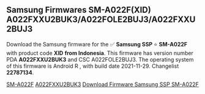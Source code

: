 <h2>Samsung Firmwares SM-A022F(XID) A022FXXU2BUK3/A022FOLE2BUJ3/A022FXXU2BUJ3</h2>
Download the Samsung firmware for the ✅ <strong>Samsung SSP </strong> ⭐ <strong>SM-A022F</strong> with product code <strong>XID</strong> <strong> from Indonesia</strong>. This firmware has version number PDA <strong>A022FXXU2BUK3</strong> and CSC A022FOLE2BUJ3. The operating system of this firmware is Android R , with build date 2021-11-29. Changelist <strong>22787134</strong>.


[SM-A022F](https://samfirm.shop/samsung/model/SM-A022F)
[A022FXXU2BUK3](https://samfirm.shop/samsung/pda/A022FXXU2BUK3)
[Download Firmware Samsung SSP SM-A022F](https://samfirm.shop/samsung/firmware/478405)
